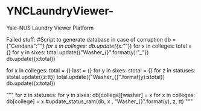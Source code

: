 # YNCLaundryViewer-

Yale-NUS Laundry Viewer Platform





Failed stuff:
#Script to generate database in case of corruption
db = {"Cendana":"_"}
for x in colleges:
    db.update({x:"_"})
for x in colleges:
    total = {}
    for y in sixes:
        total.update({"Washer_{}".format(y):"_"})
    db.update({x:total})

for x in colleges:
    total = {}
    last = {}
    for y in sixes:
        stotal = {}
        for z in statuses:
            stotal.update({z:tt})
        total.update({"Washer_{}".format(y):stotal})
    db.update({x:total})


"""
for z in statuses:
    for y in sixes:
        db[college][washer] = x
        for x in colleges:
            db[college] = x
#update_status_ram(db, x , "Washer_{}".format(y), z, tt)
"""
